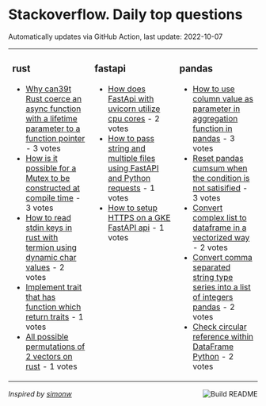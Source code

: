 # Stackoverflow. Daily top questions 

Automatically updates via GitHub Action, last update: <!-- date starts -->2022-10-07<!-- date ends -->


<table><tr><td valign="top" width="33%">

### rust
<!-- rust starts -->
* [Why can39t Rust coerce an async function with a lifetime parameter to a function pointer](https://stackoverflow.com/questions/73981969/why-cant-rust-coerce-an-async-function-with-a-lifetime-parameter-to-a-function) - 3 votes
* [How is it possible for a Mutex to be constructed at compile time](https://stackoverflow.com/questions/73972673/how-is-it-possible-for-a-mutex-to-be-constructed-at-compile-time) - 3 votes
* [How to read stdin keys in rust with termion using dynamic char values](https://stackoverflow.com/questions/73983048/how-to-read-stdin-keys-in-rust-with-termion-using-dynamic-char-values) - 2 votes
* [Implement trait that has function which return traits](https://stackoverflow.com/questions/73980141/implement-trait-that-has-function-which-return-traits) - 1 votes
* [All possible permutations of 2 vectors on rust](https://stackoverflow.com/questions/73974397/all-possible-permutations-of-2-vectors-on-rust) - 1 votes
<!-- rust ends -->
</td><td valign="top" width="34%">


### fastapi
<!-- fastapi starts -->
* [How does FastApi with uvicorn utilize cpu cores](https://stackoverflow.com/questions/73979756/how-does-fastapi-with-uvicorn-utilize-cpu-cores) - 2 votes
* [How to pass string and multiple files using FastAPI and Python requests](https://stackoverflow.com/questions/73981953/how-to-pass-string-and-multiple-files-using-fastapi-and-python-requests) - 1 votes
* [How to setup HTTPS on a GKE FastAPI api](https://stackoverflow.com/questions/73973944/how-to-setup-https-on-a-gke-fastapi-api) - 1 votes
<!-- fastapi ends -->
</td><td valign="top" width="34%">


### pandas
<!-- pandas starts -->
* [How to use column value as parameter in aggregation function in pandas](https://stackoverflow.com/questions/73973736/how-to-use-column-value-as-parameter-in-aggregation-function-in-pandas) - 3 votes
* [Reset pandas cumsum when the condition is not satisified](https://stackoverflow.com/questions/73970233/reset-pandas-cumsum-when-the-condition-is-not-satisified) - 3 votes
* [Convert complex list to dataframe in a vectorized way](https://stackoverflow.com/questions/73982721/convert-complex-list-to-dataframe-in-a-vectorized-way) - 2 votes
* [Convert comma separated string type series into a list of integers pandas](https://stackoverflow.com/questions/73968642/convert-comma-separated-string-type-series-into-a-list-of-integers-pandas) - 2 votes
* [Check circular reference within DataFrame Python](https://stackoverflow.com/questions/73988542/check-circular-reference-within-dataframe-python) - 2 votes
<!-- pandas ends -->
</td></tr></table>

<a href="https://github.com/hp0404/hp0404/actions"><img src="https://github.com/hp0404/hp0404/workflows/Build%20README/badge.svg" align="right" alt="Build README"></a> <p>*Inspired by  [simonw](https://github.com/simonw/simonw)*</p>

